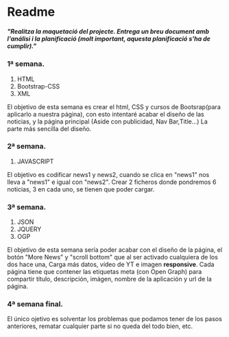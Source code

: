 # Readme
##### "Realitza la maquetació del projecte. Entrega un breu document amb l'análisi i la planificació (molt important, aquesta planificació s'ha de cumplir)."

### 1ª semana.

1. HTML
2. Bootstrap-CSS 
3. XML

 El objetivo de esta semana es crear el html, CSS y cursos de Bootsrap(para aplicarlo a nuestra página), con esto intentaré acabar el diseño de las noticias, y la página principal (Aside con publicidad, Nav Bar,Title...) La parte más sencilla del diseño.
 
 ### 2ª semana. 
 
 1. JAVASCRIPT
 
El objetivo es codificar news1 y news2, cuando se clica en "news1" nos lleva a "news1" e igual con "news2".
Crear 2 ficheros donde pondremos 6 noticias, 3 en cada uno, se tienen que poder cargar.



### 3ª semana.

1. JSON
2. JQUERY
3. OGP

El objetivo de esta semana sería poder acabar con el diseño de la página, el botón "More News" y "scroll bottom" que al ser activado cualquiera de los dos hace una, Carga más datos, vídeo de YT e imagen **responsive**.
Cada página tiene que contener las etiquetas meta (con Open Graph) para compartir título, descripción, imágen, nombre de la aplicación y url de la página.

### 4ª semana final.

El único ojetivo es solventar los problemas que podamos tener de los pasos anteriores, rematar cualquier parte si no queda del todo bien, etc.
